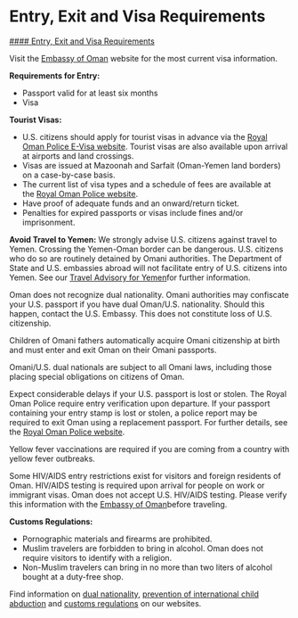 # Entry, Exit and Visa Requirements

[#### Entry, Exit and Visa Requirements](javascript:void(0); "Entry, Exit and Visa Requirements")

Visit the [Embassy of Oman](https://fm.gov.om/washington/) website for the most current visa information.

**Requirements for Entry:**

* Passport valid for at least six months
* Visa

**Tourist Visas:**

* U.S. citizens should apply for tourist visas in advance via the [Royal Oman Police E-Visa website](https://www.rop.gov.om/english/visaservices_mainpage.html). Tourist visas are also available upon arrival at airports and land crossings.
* Visas are issued at Mazoonah and Sarfait (Oman-Yemen land borders) on a case-by-case basis.
* The current list of visa types and a schedule of fees are available at the [Royal Oman Police website](https://www.rop.gov.om/english/visaservices_mainpage.html).
* Have proof of adequate funds and an onward/return ticket.
* Penalties for expired passports or visas include fines and/or imprisonment.

**Avoid Travel to Yemen:** We strongly advise U.S. citizens against travel to Yemen. Crossing the Yemen-Oman border can be dangerous. U.S. citizens who do so are routinely detained by Omani authorities. The Department of State and U.S. embassies abroad will not facilitate entry of U.S. citizens into Yemen. See our [Travel Advisory for Yemen](https://travel.state.gov/content/travel/en/traveladvisories/traveladvisories/yemen-travel-advisory.html)for further information.

Oman does not recognize dual nationality. Omani authorities may confiscate your U.S. passport if you have dual Oman/U.S. nationality. Should this happen, contact the U.S. Embassy. This does not constitute loss of U.S. citizenship.

Children of Omani fathers automatically acquire Omani citizenship at birth and must enter and exit Oman on their Omani passports.

Omani/U.S. dual nationals are subject to all Omani laws, including those placing special obligations on citizens of Oman.

Expect considerable delays if your U.S. passport is lost or stolen. The Royal Oman Police require entry verification upon departure. If your passport containing your entry stamp is lost or stolen, a police report may be required to exit Oman using a replacement passport. For further details, see the [Royal Oman Police website](https://www.rop.gov.om/english/visaservices_mainpage.html).

Yellow fever vaccinations are required if you are coming from a country with yellow fever outbreaks.

Some HIV/AIDS entry restrictions exist for visitors and foreign residents of Oman. HIV/AIDS testing is required upon arrival for people on work or immigrant visas. Oman does not accept U.S. HIV/AIDS testing. Please verify this information with the [Embassy of Oman](https://fm.gov.om/washington/)before traveling.

**Customs Regulations:**

* Pornographic materials and firearms are prohibited.
* Muslim travelers are forbidden to bring in alcohol. Oman does not require visitors to identify with a religion.
* Non-Muslim travelers can bring in no more than two liters of alcohol bought at a duty-free shop.

Find information on [dual nationality](https://travel.state.gov/content/travel/en/international-travel/before-you-go/travelers-with-special-considerations/Dual-Nationality-Travelers.html), [prevention of international child abduction](https://travel.state.gov/content/travel/en/International-Parental-Child-Abduction/prevention.html) and [customs regulations](https://travel.state.gov/content/travel/en/international-travel/before-you-go/customs-and-import.html) on our websites.